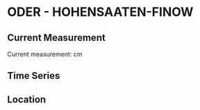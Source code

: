 # ODER - HOHENSAATEN-FINOW

## Current Measurement

Current measurement: <Value topic="rivers/pegel-online/ODER/HOHENSAATEN-FINOW/measurementValue"/> cm

## Time Series

<TimeSeries topic="rivers/pegel-online/ODER/HOHENSAATEN-FINOW/measurementValue" period="week" />

## Location

<WorldMap>
  <Marker lat="52.864737532429494" lon="14.141124764012263" labelTopic="rivers/pegel-online/ODER/HOHENSAATEN-FINOW/measurementValue" />
</WorldMap>
